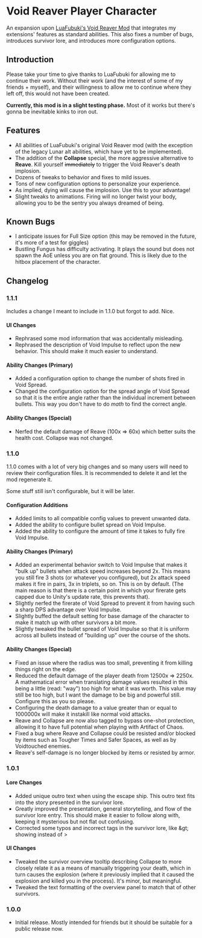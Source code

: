# Void Reaver Player Character
An expansion upon [LuaFubuki's Void Reaver Mod](https://thunderstore.io/package/LuaFubuki/Void_Reaver/) that integrates my extensions' features as standard abilities. This also fixes a number of bugs, introduces survivor lore, and introduces more configuration options.

## Introduction
Please take your time to give thanks to LuaFubuki for allowing me to continue their work. Without their work (and the interest of some of my friends + myself), and their willingness to allow me to continue where they left off, this would not have been created.

**Currently, this mod is in a slight testing phase.** Most of it works but there's gonna be inevitable kinks to iron out.

## Features
* All abilities of LuaFubuki's original Void Reaver mod (with the exception of the legacy Lunar alt abilities, which have yet to be implemented).
* The addition of the **Collapse** special, the more aggressive alternative to **Reave**. Kill yourself ~~immediately~~ to trigger the Void Reaver's death implosion.
* Dozens of tweaks to behavior and fixes to mild issues.
* Tons of new configuration options to personalize your experience.
* As implied, dying will cause the implosion. Use this to your advantage!
* Slight tweaks to animations. Firing will no longer twist your body, allowing you to be the sentry you always dreamed of being.

## Known Bugs
* I anticipate issues for Full Size option (this may be removed in the future, it's more of a test for giggles)
* Bustling Fungus has difficulty activating. It plays the sound but does not spawn the AoE unless you are on flat ground. This is likely due to the hitbox placement of the character.

## Changelog
### 1.1.1
Includes a change I meant to include in 1.1.0 but forgot to add. Nice.

#### UI Changes
* Rephrased some mod information that was accidentally misleading.
* Rephrased the description of Void Impulse to reflect upon the new behavior. This should make it much easier to understand.

#### Ability Changes (Primary)
* Added a configuration option to change the number of shots fired in Void Spread.
* Changed the configuration option for the spread angle of Void Spread so that it is the entire angle rather than the individual increment between bullets. This way you don't have to do *math* to find the correct angle.

#### Ability Changes (Special)
* Nerfed the default damage of Reave (100x => 60x) which better suits the health cost. Collapse was not changed.

### 1.1.0
1.1.0 comes with a lot of very big changes and so many users will need to review their configuration files. It is recommended to delete it and let the mod regenerate it.

Some stuff still isn't configurable, but it will be later.

#### Configuration Additions
* Added limits to all compatible config values to prevent unwanted data.
* Added the ability to configure bullet spread on Void Impulse.
* Added the ability to configure the amount of time it takes to fully fire Void Impulse.

#### Ability Changes (Primary)
* Added an experimental behavior switch to Void Impulse that makes it "bulk up" bullets when attack speed increases beyond 2x. This means you still fire 3 shots (or whatever you configured), but 2x attack speed makes it fire in pairs, 3x in triplets, so on. This is on by default. (The main reason is that there is a certain point in which your firerate gets capped due to Unity's update rate, this prevents that).
* Slightly nerfed the firerate of Void Spread to prevent it from having such a sharp DPS advantage over Void Impulse.
* Slightly buffed the default setting for base damage of the character to make it match up with other survivors a bit more.
* Slightly tweaked the bullet spread of Void Impulse so that it is uniform across all bullets instead of "building up" over the course of the shots.

#### Ability Changes (Special)
* Fixed an issue where the radius was too small, preventing it from killing things right on the edge.
* Reduced the default damage of the player death from 12500x => 2250x. A mathematical error when translating damage values resulted in this being a little (read: "way") too high for what it was worth. This value may still be too high, but I want the damage to be big and powerful still. Configure this as you so please.
* Configuring the death damage to a value greater than or equal to 1000000x will make it instakill like normal void attacks.
* Reave and Collapse are now also tagged to bypass one-shot protection, allowing it to have full potential when playing with Artifact of Chaos.
* Fixed a bug where Reave and Collapse could be resisted and/or blocked by items such as Tougher Times and Safer Spaces, as well as by Voidtouched enemies.
* Reave's self-damage is no longer blocked by items or resisted by armor.


### 1.0.1
#### Lore Changes
* Added unique outro text when using the escape ship. This outro text fits into the story presented in the survivor lore.
* Greatly improved the presentation, general storytelling, and flow of the survivor lore entry. This should make it easier to follow along with, keeping it mysterious but not flat out confusing.
* Corrected some typos and incorrect tags in the survivor lore, like &amp;gt; showing instead of &gt;

#### UI Changes
* Tweaked the survivor overview tooltip describing Collapse to more closely relate it as a means of manually triggering your death, which in turn causes the explosion (where it previously implied that it caused the explosion and killed you in the process). It's minor, but meaningful.
* Tweaked the text formatting of the overview panel to match that of other survivors.

### 1.0.0
* Initial release. Mostly intended for friends but it should be suitable for a public release now.
